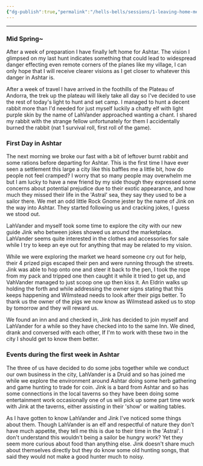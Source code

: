 ```yaml
---
{"dg-publish":true,"permalink":"/hells-bells/sessions/1-leaving-home-meeting-people/"}
---
```


---

### Mid Spring~
After a week of preparation I have finally left home for Ashtar. The vision I glimpsed on my last hunt indicates something that could lead to widespread danger effecting even remote corners of the planes like my village, I can only hope that I will receive clearer visions as I get closer to whatever this danger in Ashtar is. 

After a week of travel I have arrived in the foothills of the Plateau of Andorra, the trek up the plateau will likely take all day so I've decided to use the rest of today's light to hunt and set camp. I managed to hunt a decent rabbit more than I'd needed for just myself luckily a chatty elf with light purple skin by the name of LahVander approached wanting a chant. I shared my rabbit with the strange fellow unfortunately for them I accidentally burned the rabbit (nat 1 survival roll, first roll of the game). 

### First Day in Ashtar
The next morning we broke our fast with a bit of leftover burnt rabbit and some rations before departing for Ashtar. This is the first time I have ever seen a settlement this large a city like this baffles me a little bit, how do people not feel cramped? I worry that so many people may overwhelm me but I am lucky to have a new friend by my side though they expressed some concerns about potential prejudice due to their exotic appearance, and how much they missed their life in the 'Astral' sea, they say they used to be a sailor there. We met an odd little Rock Gnome jester by the name of Jink on the way into Ashtar. They started following us and cracking jokes, I guess we stood out. 

LahVander and myself took some time to explore the city with our new guide Jink who between jokes showed us around the marketplace. LahVander seems quite interested in the clothes and accessories for sale while I try to keep an eye out for anything that may be related to my vision. 

While we were exploring the market we heard someone cry out for help, their 4 prized pigs escaped their pen and were running through the streets. Jink was able to hop onto one and steer it back to the pen, I took the rope from my pack and tripped one then caught it while it tried to get up, and VahVander managed to just scoop one up then kiss it. An Eldrin walks up holding the forth and while addressing the owner signs stating that this keeps happening and Wilmstead needs to look after their pigs better. To thank us the owner of the pigs we now know as Wilmstead asked us to stop by tomorrow and they will reward us. 

We found an inn and and checked in, Jink has decided to join myself and LahVander for a while so they have checked into to the same Inn. We dined, drank and conversed with each other, If I'm to work with these two in the city I should get to know them better.

### Events during the first week in Ashtar
The three of us have decided to do some jobs together while we conduct our own business in the city, LahVander is a Druid and so has joined me while we explore the environment around Ashtar doing some herb gathering and game hunting to trade for coin. Jink is a bard from Ashtar and so has some connections in the local taverns so they have been doing some entertainment work occasionally one of us will pick up some part time work with Jink at the taverns, either assisting in their 'show' or waiting tables. 

As I have gotten to know LahVander and Jink I've noticed some things about them. Though LahVander is an elf and respectful of nature they don't have much appetite, they tell me this is due to their time in the 'Astral'. I don't understand this wouldn't being a sailor be hungry work? Yet they seem more curious about food than anything else. Jink doesn't share much about themselves directly but they do know some old hunting songs, that said they would not make a good hunter much to noisy. 